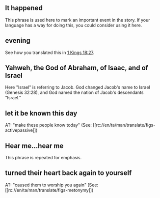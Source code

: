 ## It happened ##

This phrase is used here to mark an important event in the story. If your language has a way for doing this, you could consider using it here.

## evening ##

See how you translated this in [1 Kings 18:27](./27.md).

## Yahweh, the God of Abraham, of Isaac, and of Israel ##

Here "Israel" is referring to Jacob. God changed Jacob's name to Israel (Genesis 32:28), and God named the nation of Jacob's descendants "Israel."

## let it be known this day ##

AT: "make these people know today" (See: [[rc://en/ta/man/translate/figs-activepassive]])

## Hear me...hear me ##

This phrase is repeated for emphasis.

## turned their heart back again to yourself ##

AT: "caused them to worship you again" (See: [[rc://en/ta/man/translate/figs-metonymy]])